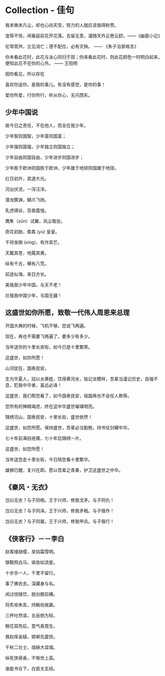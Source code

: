 # Collection - 佳句

我本微末凡尘，却也心向天空，努力的人就应该值得称赞。

宠辱不惊，闲看庭前花开花落。去留无意，漫随天外云卷云舒。——《幽窗小记》

伦常乖舛，立见消亡；德不配位，必有灾殃。 —— 《朱子治家格言》

你未看此花时，此花与汝心同归于寂；你来看此花时，则此花颜色一时明白起来，便知此花不在你的心外。 —— 王阳明

因你看见，所以存在

喜欢你追你，是我的事儿。有没有感觉，是你的事！

爱你所爱，行你所行，听从你心，无问西东。

## 少年中国说

故今日之责任，不在他人，而全在我少年。

少年智则国智，少年富则国富；

少年强则国强，少年独立则国独立；

少年自由则国自由，少年进步则国进步；

少年胜于欧洲则国胜于欧洲，少年雄于地球则国雄于地球。

红日初升，其道大光。

河出伏流，一泻汪洋。

潜龙腾渊，鳞爪飞扬。

乳虎啸谷，百兽震惶。

鹰隼（sǔn）试翼，风尘吸张。

奇花初胎，矞矞 (yù) 皇皇。

干将发硎 (xíng)，有作其芒。

天戴其苍，地履其黄。

纵有千古，横有八荒。

前途似海，来日方长。

美哉我少年中国，与天不老！

壮哉我中国少年，与国无疆！

## 这盛世如你所愿，致敬一代伟人周恩来总理

开国大典的时候，飞机不够，您说飞两遍。

现在，再也不需要飞两遍了，要多少有多少。

当年送你的十里长安街，如今已是十里繁荣。

这盛世，如你所愿！

山河犹在，国泰民安。

生为华夏人，冠以炎黄姓，饮得黄河水，铭记龙模样，吾辈当谨记历史，自强不息，犯我中华者，虽远必诛！

这盛世，我们帮您看了，如今国泰民安，祖国再也不会任人欺辱。

您所有的殚精竭虑，终在这中华盛世璀璨明亮。

锦绣河山，国泰民安，十里长街，盛世依然！

这盛世，如您所愿。保持盛世，吾辈必当勤勉，持书仗剑耀中华。

七十年前满目疮痍，七十年后锦绣一片。

这盛世，如您所愿！

当年送您走十里长街，今日陪您看十里繁华。

雄狮已醒，复兴在即。愿以吾辈之青春，护卫这盛世之中华。

## 《秦风・无衣》

岂曰无衣？与子同袍。王于兴师，修我戈矛。与子同仇！

岂曰无衣？与子同泽。王于兴师，修我矛戟。与子偕作！

岂曰无衣？与子同裳。王于兴师，修我甲兵。与子偕行！

## 《侠客行》－－李白

赵客缦胡缨，吴钩霜雪明。

银鞍照白马，飒沓如流星。

十步杀一人，千里不留行。

事了拂衣去，深藏身与名。

闲过信陵饮，脱剑膝前横。

将炙啖朱亥，持觞劝侯嬴。

三杯吐然诺，五岳倒为轻。

眼花耳热后，意气素霓生。

救赵挥金槌，邯郸先震惊。

千秋二壮士，煊赫大梁城。

纵死侠骨香，不惭世上英。

谁能书合下，白首太玄经。
